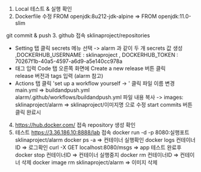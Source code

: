 1. Local 테스트 & 실행 확인
2. Dockerfile 수정
 FROM openjdk:8u212-jdk-alpine   =>   FROM openjdk:11.0-slim
 
 git commit & push
3. github 접속 sklinaproject/repositories
   - Setting 탭 클릭
     secrets 메뉴 선택 -> alarm 과 같이 두 개 secrets 값 생성 ,DOCKERHUB_USERNAME : sklinaproject , DOCKERHUB_TOKEN : 70267f1b-40a5-4597-a6d9-a5e140cc978a
   - 태그 입력
     Code 탭 오른쪽 화면에 Create a new release 버튼 클릭  
     release 버전과 tags 입력 (alarm 참고)
   - Actions 탭 클릭 
     'set up a workflow yourself -> ' 클릭
     파일 이름 변경 main.yml => buildandpush.yml
     alarm/.github/workflows/buildandpush.yml 파일 내용 복사
     -> images: sklinaproject/alarm => sklinaproject/이미지명 으로 수정
     start commits 버튼 클릭
     완료시
4. https://hub.docker.com/ 접속
   repository 생성 확인
5. 테스트 
   https://3.36.186.10:8888/lab 접속
   docker run -d -p 8080:실행포트 sklinaproject/alarm
   docker ps -a => 컨테이너 실행확인
   docker logs 컨테이너ID => 로그확인
   curl -X GET localhost:8080/msgs => app 테스트
   완료후
   docker stop 컨테이너ID => 컨테이너 실행중지
   docker rm 컨테이너ID => 컨테이너 삭제
   docker image rm sklinaproject/alarm => 이미지 삭제
   
